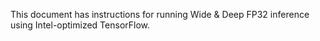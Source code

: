 <!-- 10. Description -->

This document has instructions for running Wide & Deep FP32 inference using
Intel-optimized TensorFlow.

